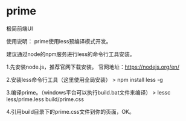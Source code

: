 # prime
极简前端UI



使用说明：
prime使用less预编译模式开发。

建议通过node的npm服务进行less的命令行工具安装。

1.先安装node.js，推荐官网下载安装。
	官网地址：https://nodejs.org/en/
	
2.安装less命令行工具（这里使用全局安装）
	> npm install less -g
	
3.编译prime。（windows平台可以执行build.bat文件来编译）
	> lessc less/prime.less build/prime.css
	
4.引用build目录下的prime.css文件到你的页面，OK。